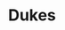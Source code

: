 ---
ee_id_thing: '4404'
site: '1'
type: '2'
inv_num: 2018-016
add_credit:
url: 2018-016-dukes
title: Dukes
year: '2018'
display_year: '2018'
medium: Inkjet on canvas (x3)
dims: 108 x 36 in
pitch:
ps:
live_url:
youtube:
https://github.com/coryarcangel/alu:
imgs: dukes-2018-016-database-dt--ViKY.jpg
subheading:
download:
commission:
related:
layout: things-i-made
---